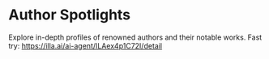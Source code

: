 # Author Spotlights
Explore in-depth profiles of renowned authors and their notable works.
Fast try: https://illa.ai/ai-agent/ILAex4p1C72I/detail
